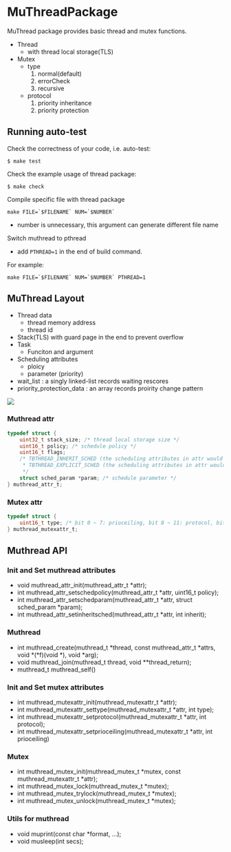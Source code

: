 # MuThreadPackage
MuThread package provides basic thread and mutex functions.

* Thread 
    * with thread local storage(TLS)
* Mutex
    * type
        1. normal(default)
        2. errorCheck
        3. recursive
    * protocol
        1. priority inheritance
        2. priority protection
## Running auto-test
Check the correctness of your code, i.e. auto-test:
```shell
$ make test
```
Check the example usage of thread package:
```shell
$ make check
```
Compile specific file with thread package
```shell
make FILE=`$FILENAME` NUM=`$NUMBER`
```
* number is unnecessary, this argument can generate different file name

Switch muthread to pthread

* add `PTHREAD=1` in the end of build command.

For example:
```shell
make FILE=`$FILENAME` NUM=`$NUMBER` PTHREAD=1
```
## MuThread Layout
* Thread data
    * thread memory address
    * thread id
* Stack(TLS) with guard page in the end to prevent overflow
* Task
    * Funciton and argument
* Scheduling attributes
    * ploicy
    * parameter (priority)
* wait_list : a singly linked-list records waiting rescores
* priority_protection_data : an array records proirity change pattern

![](https://i.imgur.com/JOKuWOA.png)
### Muthread attr
```c
typedef struct {
    uint32_t stack_size; /* thread local storage size */
    uint16_t policy; /* schedule policy */
    uint16_t flags; 
    /* TBTHREAD_INHERIT_SCHED (the scheduling attributes in attr would be ignored)
     * TBTHREAD_EXPLICIT_SCHED (the scheduling attributes in attr would be set)
     */
    struct sched_param *param; /* schedule parameter */
} muthread_attr_t;
```
### Mutex attr
```c
typedef struct {
    uint16_t type; /* bit 0 ~ 7: prioceiling, bit 8 ~ 11: protocol, bit 12 ~ 15: mutex type */
} muthread_mutexattr_t;
```
## Muthread API
### Init and Set muthread attributes
* void muthread_attr_init(muthread_attr_t *attr);
* int muthread_attr_setschedpolicy(muthread_attr_t *attr, uint16_t policy);
* int muthread_attr_setschedparam(muthread_attr_t *attr, struct sched_param *param);
* int muthread_attr_setinheritsched(muthread_attr_t *attr, int inherit);
### Muthread
* int muthread_create(muthread_t *thread,
                    const muthread_attr_t *attrs,
                    void *(*f)(void *),
                    void *arg);
* void muthread_join(muthread_t thread, void **thread_return);
* muthread_t muthread_self()
### Init and Set mutex attributes
* int muthread_mutexattr_init(muthread_mutexattr_t *attr);
* int muthread_mutexattr_settype(muthread_mutexattr_t *attr, int type);
* int muthread_mutexattr_setprotocol(muthread_mutexattr_t *attr, int protocol);
* int muthread_mutexattr_setprioceiling(muthread_mutexattr_t *attr, int prioceiling)
### Mutex
* int muthread_mutex_init(muthread_mutex_t *mutex,
                        const muthread_mutexattr_t *attr);
* int muthread_mutex_lock(muthread_mutex_t *mutex);
* int muthread_mutex_trylock(muthread_mutex_t *mutex);
* int muthread_mutex_unlock(muthread_mutex_t *mutex);
### Utils for muthread
* void muprint(const char *format, ...);
* void musleep(int secs);